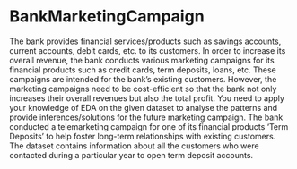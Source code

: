 # BankMarketingCampaign

The bank provides financial services/products such as savings accounts, current accounts, debit
cards, etc. to its customers. In order to increase its overall revenue, the bank conducts various
marketing campaigns for its financial products such as credit cards, term deposits, loans, etc. These
campaigns are intended for the bank’s existing customers. However, the marketing campaigns need
to be cost-efficient so that the bank not only increases their overall revenues but also the total profit.
You need to apply your knowledge of EDA on the given dataset to analyse the patterns and provide
inferences/solutions for the future marketing campaign.
The bank conducted a telemarketing campaign for one of its financial products ‘Term Deposits’ to
help foster long-term relationships with existing customers. The dataset contains information about
all the customers who were contacted during a particular year to open term deposit accounts.
